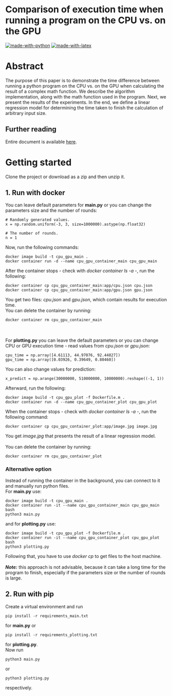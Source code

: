 # Comparison of execution time when running a program on the CPU vs. on the GPU
[![made-with-python](https://img.shields.io/badge/Made%20with-Python-1f425f.svg)](https://www.python.org/)
[![made-with-latex](https://img.shields.io/badge/Made%20with-LaTeX-1f425f.svg)](https://www.latex-project.org/)

# Abstract
The purpose of this paper is to demonstrate the time difference between running a python program on the CPU vs. on the GPU when calculating the result of a complex math function. We describe the algorithm implementation, along with the math function used in the program. Next, we present the results of the experiments. In the end, we define a linear regression model for determining the time taken to finish the calculation of arbitrary input size.

## Further reading
Entire document is available [here](document.pdf).

# Getting started
Clone the project or download as a zip and then unzip it.

## 1. Run with docker
You can leave default parameters for **main.py** or you can change the parameters size and the number of rounds:
```
# Randomly generated values.
x = np.random.uniform(-3, 3, size=1000000).astype(np.float32)

# The number of rounds.
n = 1
```

Now, run the following commands:
```
docker image build -t cpu_gpu_main .
docker container run -d --name cpu_gpu_container_main cpu_gpu_main
```
After the container stops - check with *docker container ls -a* -, run the following:
```
docker container cp cpu_gpu_container_main:app/cpu.json cpu.json
docker container cp cpu_gpu_container_main:app/gpu.json gpu.json
```
You get two files: *cpu.json* and *gpu.json*, which contain results for execution time.
\
You can delete the container by running:
```
docker container rm cpu_gpu_container_main
```
\
\
For **plotting.py** you can leave the default parameters or you can change CPU or GPU execution time - read values from *cpu.json* or *gpu.json*:
```
cpu_time = np.array([4.61113, 44.97076, 92.44827])
gpu_time = np.array([0.03926, 0.39649, 0.80460])
```
You can also change values for prediction:
```
x_predict = np.arange(30000000, 510000000, 10000000).reshape((-1, 1))
```

Afterward, run the following:
```
docker image build -t cpu_gpu_plot -f Dockerfile.m .
docker container run -d --name cpu_gpu_container_plot cpu_gpu_plot
```
When the container stops - check with *docker container ls -a* -, run the following command:
```
docker container cp cpu_gpu_container_plot:app/image.jpg image.jpg
```
You get *image.jpg* that presents the result of a linear regression model.
\
\
You can delete the container by running:
```
docker container rm cpu_gpu_container_plot
```

### Alternative option
Instead of running the container in the background, you can connect to it and manually run python files.
\
For **main.py** use:
```
docker image build -t cpu_gpu_main .
docker container run -it --name cpu_gpu_container_main cpu_gpu_main bash
python3 main.py
```
and for **plotting.py** use:
```
docker image build -t cpu_gpu_plot -f Dockerfile.m .
docker container run -it --name cpu_gpu_container_plot cpu_gpu_plot bash
python3 plotting.py
```
Following that, you have to use *docker cp* to get files to the host machine.
\
\
***Note:*** this approach is not advisable, because it can take a long time for the program to finish, especially if the parameters size or the number of rounds is large.


## 2. Run with pip
Create a virtual environment and run
```
pip install -r requirements_main.txt
```
for **main.py**
or
```
pip install -r requirements_plotting.txt
```
for **plotting.py**.
\
Now run
```
python3 main.py
```
or
```
python3 plotting.py
```
respectively.
